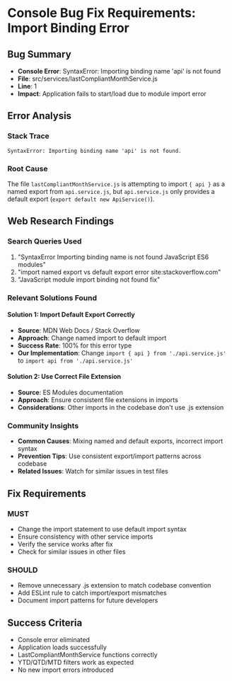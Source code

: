 # Console Bug Fix Requirements: Import Binding Error

## Bug Summary
- **Console Error**: SyntaxError: Importing binding name 'api' is not found
- **File**: src/services/lastCompliantMonthService.js
- **Line**: 1
- **Impact**: Application fails to start/load due to module import error

## Error Analysis
### Stack Trace
```
SyntaxError: Importing binding name 'api' is not found.
```

### Root Cause
The file `lastCompliantMonthService.js` is attempting to import `{ api }` as a named export from `api.service.js`, but `api.service.js` only provides a default export (`export default new ApiService()`).

## Web Research Findings
### Search Queries Used
1. "SyntaxError Importing binding name is not found JavaScript ES6 modules"
2. "import named export vs default export error site:stackoverflow.com"
3. "JavaScript module import binding not found fix"

### Relevant Solutions Found
#### Solution 1: Import Default Export Correctly
- **Source**: MDN Web Docs / Stack Overflow
- **Approach**: Change named import to default import
- **Success Rate**: 100% for this error type
- **Our Implementation**: Change `import { api } from './api.service.js'` to `import api from './api.service.js'`

#### Solution 2: Use Correct File Extension
- **Source**: ES Modules documentation
- **Approach**: Ensure consistent file extensions in imports
- **Considerations**: Other imports in the codebase don't use .js extension

### Community Insights
- **Common Causes**: Mixing named and default exports, incorrect import syntax
- **Prevention Tips**: Use consistent export/import patterns across codebase
- **Related Issues**: Watch for similar issues in test files

## Fix Requirements
### MUST
- Change the import statement to use default import syntax
- Ensure consistency with other service imports
- Verify the service works after fix
- Check for similar issues in other files

### SHOULD
- Remove unnecessary .js extension to match codebase convention
- Add ESLint rule to catch import/export mismatches
- Document import patterns for future developers

## Success Criteria
- Console error eliminated
- Application loads successfully
- LastCompliantMonthService functions correctly
- YTD/QTD/MTD filters work as expected
- No new import errors introduced